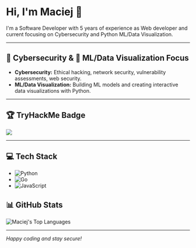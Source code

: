 # Hi, I'm Maciej 👋

I'm a Software Developer with 5 years of experience as Web developer and current focusing on Cybersecurity and Python ML/Data Visualization.

---

## 🔐 Cybersecurity & 🤖 ML/Data Visualization Focus

- **Cybersecurity:** Ethical hacking, network security, vulnerability assessments, web security.
- **ML/Data Visualization:** Building ML models and creating interactive data visualizations with Python.

---

## 🏆 TryHackMe Badge

![](https://tryhackme.com/api/v2/badges/public-profile?userPublicId=733901)

---


## 💻 Tech Stack

- ![Python](https://img.shields.io/badge/Python-3776AB?style=for-the-badge&logo=python&logoColor=white)
- ![Go](https://img.shields.io/badge/Go-00ADD8?style=for-the-badge&logo=go&logoColor=white)
- ![JavaScript](https://img.shields.io/badge/JavaScript-F7DF1E?style=for-the-badge&logo=javascript&logoColor=black)


## 📊 GitHub Stats

![Maciej's Top Languages](https://github-readme-stats.vercel.app/api/top-langs/?username=Bonus1337&theme=react&hide_border=false&layout=compact)

---

*Happy coding and stay secure!*
